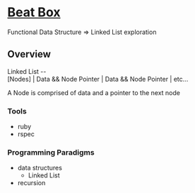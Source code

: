 # [Beat Box](https://backend.turing.edu/module1/projects/beat_box/requirements)

Functional Data Structure => Linked List exploration

## Overview

Linked List --
              \
                [Nodes]
                |
            Data && Node Pointer
                      |
                      Data && Node Pointer
                                |
                                etc...

A Node is comprised of data and a pointer to the next node

### Tools

- ruby
- rspec

### Programming Paradigms

- data structures
  - Linked List
- recursion
